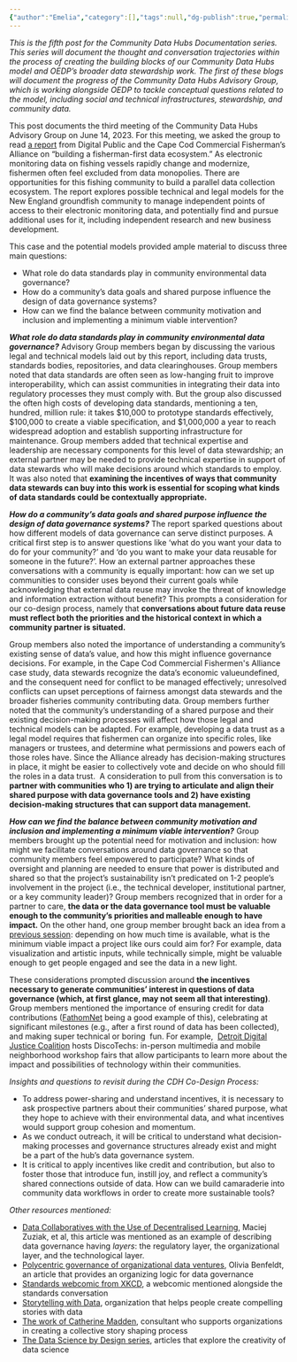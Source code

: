 ```yaml
---
{"author":"Emelia","category":[],"tags":null,"dg-publish":true,"permalink":"/documentation-blogs/05-building-a-community-first-data-ecosystem/","dgPassFrontmatter":true}
---
```


_This is the fifth post for the Community Data Hubs Documentation series. This series will document the thought and conversation trajectories within the process of creating the building blocks of our Community Data Hubs model and OEDP’s broader data stewardship work. The first of these blogs will document the progress of the Community Data Hubs Advisory Group, which is working alongside OEDP to tackle conceptual questions related to the model, including social and technical infrastructures, stewardship, and community data._

This post documents the third meeting of the Community Data Hubs Advisory Group on June 14, 2023. For this meeting, we asked the group to read [a report](https://repository.oceanbestpractices.org/bitstream/handle/11329/1509/2019-Digital-Public-Report-1-Fisherman-First-Data-Ecosystem.pdf?sequence=1&isAllowed=y) from Digital Public and the Cape Cod Commercial Fisherman’s Alliance on “building a fisherman-first data ecosystem.” As electronic monitoring data on fishing vessels rapidly change and modernize, fishermen often feel excluded from data monopolies. There are opportunities for this fishing community to build a parallel data collection ecosystem. The report explores possible technical and legal models for the New England groundfish community to manage independent points of access to their electronic monitoring data, and potentially find and pursue additional uses for it, including independent research and new business development. 

This case and the potential models provided ample material to discuss three main questions:

- What role do data standards play in community environmental data governance?
- How do a community’s data goals and shared purpose influence the design of data governance systems?
- How can we find the balance between community motivation and inclusion and implementing a minimum viable intervention?

_**What role do data standards play in community environmental data governance?**_
Advisory Group members began by discussing the various legal and technical models laid out by this report, including data trusts, standards bodies, repositories, and data clearinghouses. Group members noted that data standards are often seen as low-hanging fruit to improve interoperability, which can assist communities in integrating their data into regulatory processes they must comply with. But the group also discussed the often high costs of developing data standards, mentioning a ten, hundred, million rule: it takes $10,000 to prototype standards effectively, $100,000 to create a viable specification, and $1,000,000 a year to reach widespread adoption and establish supporting infrastructure for maintenance. Group members added that technical expertise and leadership are necessary components for this level of data stewardship; an external partner may be needed to provide technical expertise in support of data stewards who will make decisions around which standards to employ. It was also noted that **examining the incentives of ways that community data stewards can buy into this work is essential for scoping what kinds of data standards could be contextually appropriate.**

_**How do a community’s data goals and shared purpose influence the design of data governance systems?**_
The report sparked questions about how different models of data governance can serve distinct purposes. A critical first step is to answer questions like ‘what do you want your data to do for your community?’ and ‘do you want to make your data reusable for someone in the future?’. How an external partner approaches these conversations with a community is equally important: how can we set up communities to consider uses beyond their current goals while acknowledging that external data reuse may invoke the threat of knowledge and information extraction without benefit? This prompts a consideration for our co-design process, namely that **conversations about future data reuse must reflect both the priorities and the historical context in which a community partner is situated.**

Group members also noted the importance of understanding a community’s existing sense of data’s value, and how this might influence governance decisions. For example, in the Cape Cod Commercial Fishermen's Alliance case study, data stewards recognize the data’s economic valueundefined, and the consequent need for conflict to be managed effectively; unresolved conflicts can upset perceptions of fairness amongst data stewards and the broader fisheries community contributing data. Group members further noted that the community’s understanding of a shared purpose and their existing decision-making processes will affect how those legal and technical models can be adapted. For example, developing a data trust as a legal model requires that fishermen can organize into specific roles, like managers or trustees, and determine what permissions and powers each of those roles have. Since the Alliance already has decision-making structures in place, it might be easier to collectively vote and decide on who should fill the roles in a data trust.  A consideration to pull from this conversation is to **partner with communities who 1) are trying to articulate and align their shared purpose with data governance tools and 2) have existing decision-making structures that can support data management.**

_**How can we find the balance between community motivation and inclusion and implementing a minimum viable intervention?**_
Group members brought up the potential need for motivation and inclusion: how might we facilitate conversations around data governance so that community members feel empowered to participate? What kinds of oversight and planning are needed to ensure that power is distributed and shared so that the project’s sustainability isn’t predicated on 1-2 people’s involvement in the project (i.e., the technical developer, institutional partner, or a key community leader)? Group members recognized that in order for a partner to care, **the data or the data governance tool must be valuable enough to the community’s priorities and malleable enough to have impact.** On the other hand, one group member brought back an idea from a [previous session](https://oedp-datastewardship.pubpub.org/pub/iece4l9n/release/1): depending on how much time is available, what is the minimum viable impact a project like ours could aim for? For example, data visualization and artistic inputs, while technically simple, might be valuable enough to get people engaged and see the data in a new light.

These considerations prompted discussion around **the incentives necessary to generate communities’ interest in questions of data governance (which, at first glance, may not seem all that interesting)**. Group members mentioned the importance of ensuring credit for data contributions ([FathomNet](https://fathomnet.org/fathomnet/#/) being a good example of this), celebrating at significant milestones (e.g., after a first round of data has been collected), and making super technical or boring  fun. For example,  [Detroit Digital Justice Coalition](https://www.detroitdjc.org/) hosts DiscoTechs: in-person multimedia and mobile neighborhood workshop fairs that allow participants to learn more about the impact and possibilities of technology within their communities.


_Insights and questions to revisit during the CDH Co-Design Process:_

- To address power-sharing and understand incentives, it is necessary to ask prospective partners about their communities’ shared purpose, what they hope to achieve with their environmental data, and what incentives would support group cohesion and momentum. 
- As we conduct outreach, it will be critical to understand what decision-making processes and governance structures already exist and might be a part of the hub’s data governance system. 
- It is critical to apply incentives like credit and contribution, but also to foster those that introduce fun, instill joy, and reflect a community’s shared connections outside of data. How can we build camaraderie into community data workflows in order to create more sustainable tools?


_Other resources mentioned:_

- [Data Collaboratives with the Use of Decentralised Learning](https://dl.acm.org/doi/abs/10.1145/3593013.3594029), Maciej Zuziak, et al, this article was mentioned as an example of describing data governance having _layers_: the regulatory layer, the organizational layer, and the technological layer.
- [Polycentric governance of organizational data ventures](https://vbn.aau.dk/ws/portalfiles/portal/549535258/PHD_OB_E_pdf.pdf), Olivia Benfeldt, an article that provides an organizing logic for data governance
- [Standards webcomic from XKCD](https://xkcd.com/927/), a webcomic mentioned alongside the standards conversation
- [Storytelling with Data](https://www.storytellingwithdata.com/), organization that helps people create compelling stories with data
- [The work of Catherine Madden](https://catherinemadden.com/), consultant who supports organizations in creating a collective story shaping process
- [The Data Science by Design series](https://datasciencebydesign.org/), articles that explore the creativity of data science